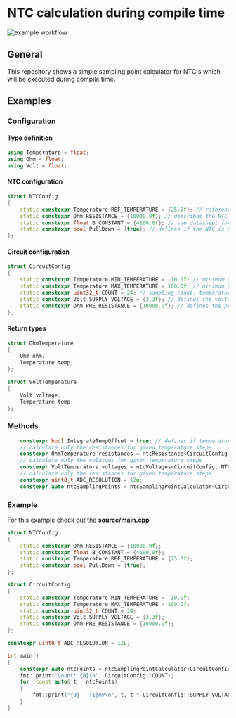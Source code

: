 # NTC calculation during compile time

![example workflow](https://github.com/StephanKa/ntc_sample_calculator/actions/workflows/build_cmake.yml/badge.svg)

## General

This repository shows a simple sampling point calculator for NTC's which will be executed during compile time.

## Examples

### Configuration

#### Type definition

```c++
using Temperature = float;
using Ohm = float;
using Volt = float;
```

#### NTC configuration

```c++
struct NTCConfig
{
    static constexpr Temperature REF_TEMPERATURE = {25.0f}; // reference temperature (see datasheet)
    static constexpr Ohm RESISTANCE = {10000.0f}; // describes the NTC at defined REF_TEMPERATURE
    static constexpr float B_CONSTANT = {4100.0f}; // see datasheet for beta constant
    static constexpr bool PullDown = {true}; // defines if the NTC is pull-up <false> or pull-down <true>
};
```

#### Circuit configuration

```c++
struct CircuitConfig
{
    static constexpr Temperature MIN_TEMPERATURE = -10.0f; // minimum temperature for sampling points
    static constexpr Temperature MAX_TEMPERATURE = 100.0f; // minimum temperature for sampling points
    static constexpr uint32_t COUNT = 24; // sampling count, temperature steps will be automatically calculated
    static constexpr Volt SUPPLY_VOLTAGE = {3.3f}; // defines the voltage given
    static constexpr Ohm PRE_RESISTANCE = {10000.0f}; // defines the preseries resistor
};

```

#### Return types

```c++
struct OhmTemperature
{
    Ohm ohm;
    Temperature temp;
};

struct VoltTemperature
{
    Volt voltage;
    Temperature temp;
};
```

### Methods

```c++
    constexpr bool IntegrateTempOffset = true; // defines if temperature shall be compensated to K or leave a °C
    // calculate only the resistances for given temperature steps
    constexpr OhmTemperature resistances = ntcResistance<CircuitConfig, NTCConfig, IntegrateTempOffset>();
    // calculate only the volatges for given temperature steps
    constexpr VoltTemperature voltages = ntcVoltages<CircuitConfig, NTCConfig>();
    // calculate only the resistances for given temperature steps
    constexpr uint8_t ADC_RESOLUTION = 12u;
    constexpr auto ntcSamplingPoints = ntcSamplingPointCalculator<CircuitConfig, NTCConfig, ADC_RESOLUTION>();
```

### Example

For this example check out the **source/main.cpp**

```c++
struct NTCConfig
{
    static constexpr Ohm RESISTANCE = {10000.0f};
    static constexpr float B_CONSTANT = {4100.0f};
    static constexpr Temperature REF_TEMPERATURE = {25.0f};
    static constexpr bool PullDown = {true};
};

struct CircuitConfig
{
    static constexpr Temperature MIN_TEMPERATURE = -10.0f;
    static constexpr Temperature MAX_TEMPERATURE = 100.0f;
    static constexpr uint32_t COUNT = 24;
    static constexpr Volt SUPPLY_VOLTAGE = {3.3f};
    static constexpr Ohm PRE_RESISTANCE = {10000.0f};
};

constexpr uint8_t ADC_RESOLUTION = 12u;

int main()
{
    constexpr auto ntcPoints = ntcSamplingPointCalculator<CircuitConfig, NTCConfig, ADC_RESOLUTION>();
    fmt::print("Count: {0}\n", CircuitConfig::COUNT);
    for (const auto& t : ntcPoints)
    {
        fmt::print("{0} - {1}mV\n", t, t * CircuitConfig::SUPPLY_VOLTAGE * 1000.0f / Math::pow(2, ADC_RESOLUTION));
    }
}

```